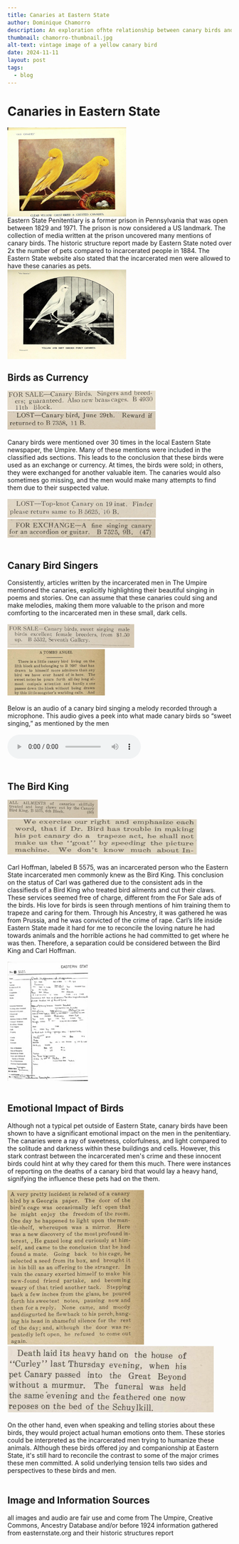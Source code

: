 ```yaml
---
title: Canaries at Eastern State
author: Dominique Chamorro
description: An exploration ofhte relationship between canary birds and the incarcerated men at the Eastern State Penitentiary as seen through The Umpire. An in depth look at the different publications and mentions of the birds written by the men of the prison.
thumbnail: chamorro-thumbnail.jpg
alt-text: vintage image of a yellow canary bird 
date: 2024-11-11
layout: post
tags:
  - blog
---
```

# Canaries in Eastern State
<img src="/assets/img/canary_bird_1.jpg" width="267" height="200" style="display:block">
Eastern State Penitentiary is a former prison in Pennsylvania that was open between 1829 and 1971. The prison is now considered a US landmark. The collection of media written at the prison uncovered many mentions of canary birds. The historic structure report made by Eastern State noted over 2x the number of pets compared to incarcerated people in 1884. The Eastern State website also stated that the incarcerated men were allowed to have these canaries as pets. 
<img src="/assets/img/black_canary.jpg"  width="267" height="201" style="display:block">

## Birds as Currency
<img src="/assets/img/forsale.jpeg" width="333" height="43">
<img src="/assets/img/lostcanary.jpeg"  width="333" height="41">
<br></br>
Canary birds were mentioned over 30 times in the local Eastern State newspaper, the Umpire. Many of these mentions were included in the classified ads sections. This leads to the conclusion that these birds were used as an exchange or currency. At times, the birds were sold; in others, they were exchanged for another valuable item. The canaries would also sometimes go missing, and the men would make many attempts to find them due to their suspected value.
<br></br>
<img src="/assets/img/lost2.jpeg" width="334" height="42">
<img src="/assets/img/forexchange.jpeg" width="333" height="42">
<br></br>

## Canary Bird Singers
Consistently, articles written by the incarcerated men in The Umpire mentioned the canaries, explicitly highlighting their beautiful singing in poems and stories. One can assume that these canaries could sing and make melodies, making them more valuable to the prison and more comforting to the incarcerated men in these small, dark cells.
<br></br>
<img src="/assets/img/forsalesinger.jpeg" width="285" height="53">
<img src="/assets/img/tombsangel.jpeg" width="219" height="104">
<br></br>
Below is an audio of a canary bird singing a melody recorded through a microphone. This audio gives a peek into what made canary birds so “sweet singing,” as mentioned by the men
<br></br>
<audio controls>
  <source src="assets/img/audiobird.ogg" type="audio/ogg">
  <source src="assets/img/audiobird.mp3" type="audio/mpeg">
Your browser does not support the audio element.
</audio>
<br></br>

## The Bird King
<img src="/assets/img/birdking1.jpeg" width="203" height="41">
<img src="/assets/img/birdking2.jpeg" width="427" height="79">
<br></br>
Carl Hoffman, labeled B 5575, was an incarcerated person who the Eastern State incarcerated men commonly knew as the Bird King. This conclusion on the status of Carl was gathered due to the consistent ads in the classifieds of a Bird King who treated bird ailments and cut their claws. These services seemed free of charge, different from the For Sale ads of the birds. His love for birds is seen through mentions of him training them to trapeze and caring for them. Through his Ancestry, it was gathered he was from Prussia, and he was convicted of the crime of rape. Carl’s life inside Eastern State made it hard for me to reconcile the loving nature he had towards animals and the horrible actions he had committed to get where he was then. Therefore, a separation could be considered between the Bird King and Carl Hoffman.
<br></br>
<img src="/assets/img/ancestry.jpeg" width="181" height="267">
<br></br>

## Emotional Impact of Birds
Although not a typical pet outside of Eastern State, canary birds have been shown to have a significant emotional impact on the men in the penitentiary. The canaries were a ray of sweetness, colorfulness, and light compared to the solitude and darkness within these buildings and cells. However, this stark contrast between the incarcerated men's crime and these innocent birds could hint at why they cared for them this much. There were instances of reporting on the deaths of a canary bird that would lay a heavy hand, signifying the influence these pets had on the them. 
<br></br>
<img src="/assets/img/canarystory.jpeg" width="307" height="347">
<img src="/assets/img/funeralbird.jpeg" width="464" height="149">
<br></br>
On the other hand, even when speaking and telling stories about these birds, they would project actual human emotions onto them. These stories could be interpreted as the incarcerated men trying to humanize these animals. Although these birds offered joy and companionship at Eastern State, it's still hard to reconcile the contrast to some of the major crimes these men committed. A solid underlying tension tells two sides and perspectives to these birds and men.
<br></br>

## Image and Information Sources
all images and audio are fair use and come from The Umpire, Creative Commons, Ancestry Database and/or before 1924
information gathered from easternstate.org and their historic structures report
